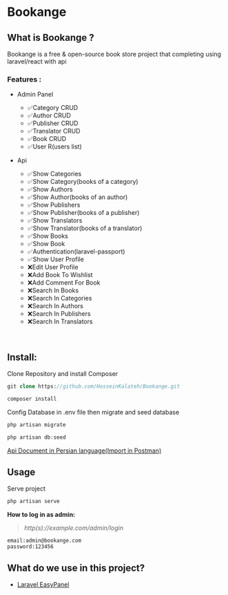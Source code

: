 <div>

<h1 dir="ltr" align="left">Bookange</h1>
<h2>What is Bookange ?</h2>

<p>Bookange is a free & open-source book store project that completing using laravel/react with api</p>

### Features :
- Admin Panel 
	- ✅Category CRUD
	- ✅Author CRUD
	- ✅Publisher CRUD
	- ✅Translator CRUD
	- ✅Book CRUD
	- ✅User R(users list)
	
- Api
	- ✅Show Categories
	- ✅Show Category(books of a category)
	- ✅Show Authors
	- ✅Show Author(books of an author)
	- ✅Show Publishers
	- ✅Show Publisher(books of a publisher)
	- ✅Show Translators
	- ✅Show Translator(books of a translator)
	- ✅Show Books
	- ✅Show Book
	- ✅Authentication(laravel-passport)
	- ✅Show User Profile
	- ❌Edit User Profile
	- ❌Add Book To Wishlist
	- ❌Add Comment For Book
	- ❌Search In Books
	- ❌Search In Categories
	- ❌Search In Authors
	- ❌Search In Publishers
	- ❌Search In Translators
<br />

## Install:
Clone Repository and install Composer
</div>

```php
git clone https://github.com/HosseinKalateh/Bookange.git
```

```php
composer install
```

<p>Config Database in .env file then migrate and seed database</p>

```php
php artisan migrate
```

```php
php artisan db:seed
```

<a href="https://www.postman.com/collections/60b4249646e1198c8604" target="_blank">
Api Document in Persian language(Import in Postman)
</a>

## Usage
Serve project 

```php
php artisan serve
```

**How to log in as admin:**

> *http(s)://example.com/admin/login*

~~~
email:admin@bookange.com
password:123456
~~~

## What do we use in this project?
- [Laravel EasyPanel](https://github.com/rezaamini-ir/laravel-easypanel)


